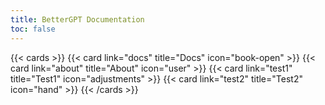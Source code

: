 ```yaml
---
title: BetterGPT Documentation
toc: false
---
```



{{< cards >}}
  {{< card link="docs" title="Docs" icon="book-open" >}}
  {{< card link="about" title="About" icon="user" >}}
  {{< card link="test1" title="Test1" icon="adjustments" >}}
  {{< card link="test2" title="Test2" icon="hand" >}}
{{< /cards >}}
